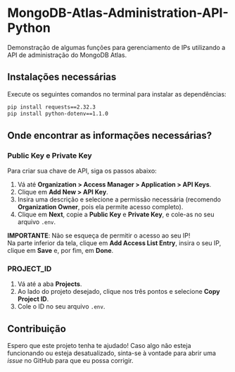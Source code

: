 # MongoDB-Atlas-Administration-API-Python

Demonstração de algumas funções para gerenciamento de IPs utilizando a API de administração do MongoDB Atlas.

## Instalações necessárias

Execute os seguintes comandos no terminal para instalar as dependências:

```bash
pip install requests==2.32.3
pip install python-dotenv==1.1.0
```

## Onde encontrar as informações necessárias?

### Public Key e Private Key  
Para criar sua chave de API, siga os passos abaixo:

1. Vá até **Organization > Access Manager > Application > API Keys**.
2. Clique em **Add New > API Key**.
3. Insira uma descrição e selecione a permissão necessária (recomendo **Organization Owner**, pois ela permite acesso completo).
4. Clique em **Next**, copie a **Public Key** e **Private Key**, e cole-as no seu arquivo `.env`.

**IMPORTANTE**: Não se esqueça de permitir o acesso ao seu IP!  
Na parte inferior da tela, clique em **Add Access List Entry**, insira o seu IP, clique em **Save** e, por fim, em **Done**.

### PROJECT_ID  
1. Vá até a aba **Projects**.
2. Ao lado do projeto desejado, clique nos três pontos e selecione **Copy Project ID**.
3. Cole o ID no seu arquivo `.env`.

## Contribuição

Espero que este projeto tenha te ajudado! Caso algo não esteja funcionando ou esteja desatualizado, sinta-se à vontade para abrir uma *issue* no GitHub para que eu possa corrigir.
